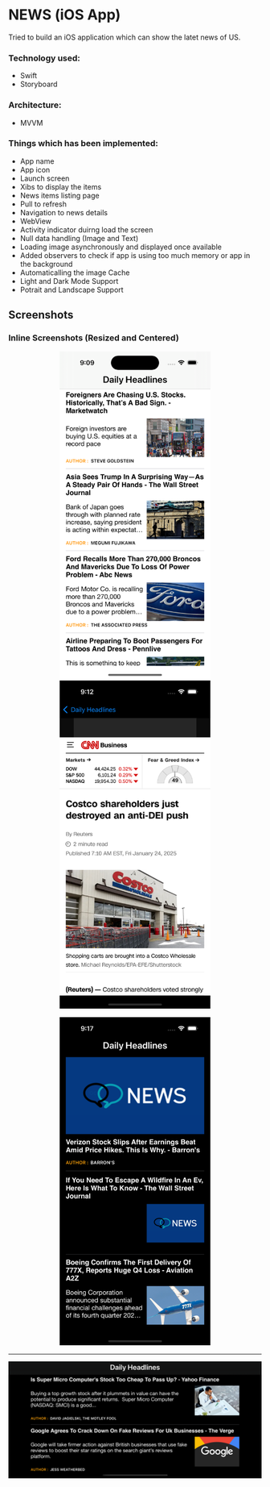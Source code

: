 
# NEWS (iOS App)

Tried to build an iOS application which can show the latet news of US.
### Technology used:
* Swift
* Storyboard

### Architecture:
* MVVM

### Things which has been implemented:
* App name
* App icon
* Launch screen
* Xibs to display the items
* News items listing page
* Pull to refresh
* Navigation to news details
* WebView
* Activity indicator duirng  load the screen
* Null data handling (Image and Text)
* Loading image asynchronously and displayed once available
* Added observers to check if app is using too much memory or app in the background
* Automaticalling the image Cache
* Light and Dark Mode Support
* Potrait and Landscape Support



## Screenshots

### Inline Screenshots (Resized and Centered)
<p align="center">
  <img src="https://github.com/AnupGhosh2605/NewsApp/blob/3ea371892c39aead5969c83a1fa7c6b4dc44267c/Images/Simulator%20Screenshot%20-%20iPhone%2015%20Pro%20-%202025-01-25%20at%2021.09.56.png" alt="App Screenshot 1" width="300">
  <img src="https://github.com/AnupGhosh2605/NewsApp/blob/3ea371892c39aead5969c83a1fa7c6b4dc44267c/Images/Simulator%20Screenshot%20-%20iPhone%2015%20Pro%20-%202025-01-25%20at%2021.12.45.png" alt="App Screenshot 3" width="300">


</p>

<p align="center">
  <img src="https://github.com/AnupGhosh2605/NewsApp/blob/3ea371892c39aead5969c83a1fa7c6b4dc44267c/Images/Simulator%20Screenshot%20-%20iPhone%2015%20Pro%20-%202025-01-25%20at%2021.17.35.png" alt="App Screenshot 4" width="300">
</p>

---


![App Screenshot 2](https://github.com/AnupGhosh2605/NewsApp/blob/3ea371892c39aead5969c83a1fa7c6b4dc44267c/Images/Simulator%20Screenshot%20-%20iPhone%2015%20Pro%20-%202025-01-25%20at%2021.12.20.png)



